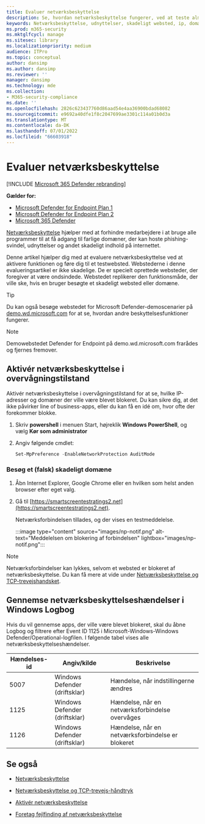 ```yaml
---
title: Evaluer netværksbeskyttelse
description: Se, hvordan netværksbeskyttelse fungerer, ved at teste almindelige scenarier, som den beskytter mod.
keywords: Netværksbeskyttelse, udnyttelser, skadeligt websted, ip, domæne, domæner, evaluere, teste, demo
ms.prod: m365-security
ms.mktglfcycl: manage
ms.sitesec: library
ms.localizationpriority: medium
audience: ITPro
ms.topic: conceptual
author: dansimp
ms.author: dansimp
ms.reviewer: ''
manager: dansimp
ms.technology: mde
ms.collection:
- M365-security-compliance
ms.date: ''
ms.openlocfilehash: 2826c623437760d86aad54e4aa36900bdad68082
ms.sourcegitcommit: e9692a40dfe1f8c2047699ae3301c114a01b0d3a
ms.translationtype: MT
ms.contentlocale: da-DK
ms.lasthandoff: 07/01/2022
ms.locfileid: "66603918"
---
```

# <a name="evaluate-network-protection"></a>Evaluer netværksbeskyttelse

[!INCLUDE [Microsoft 365 Defender rebranding](../../includes/microsoft-defender.md)]

**Gælder for:**
- [Microsoft Defender for Endpoint Plan 1](https://go.microsoft.com/fwlink/?linkid=2154037)
- [Microsoft Defender for Endpoint Plan 2](https://go.microsoft.com/fwlink/?linkid=2154037)
- [Microsoft 365 Defender](https://go.microsoft.com/fwlink/?linkid=2118804)

[Netværksbeskyttelse](network-protection.md) hjælper med at forhindre medarbejdere i at bruge alle programmer til at få adgang til farlige domæner, der kan hoste phishing-svindel, udnyttelser og andet skadeligt indhold på internettet.

Denne artikel hjælper dig med at evaluere netværksbeskyttelse ved at aktivere funktionen og føre dig til et testwebsted. Webstederne i denne evalueringsartikel er ikke skadelige. De er specielt oprettede websteder, der foregiver at være ondsindede. Webstedet replikerer den funktionsmåde, der ville ske, hvis en bruger besøgte et skadeligt websted eller domæne.

> [!TIP]
> Du kan også besøge webstedet for Microsoft Defender-demoscenarier på [demo.wd.microsoft.com](https://demo.wd.microsoft.com?ocid=cx-wddocs-testground) for at se, hvordan andre beskyttelsesfunktioner fungerer.

> [!NOTE]
> Demowebstedet Defender for Endpoint på demo.wd.microsoft.com frarådes og fjernes fremover.

## <a name="enable-network-protection-in-audit-mode"></a>Aktivér netværksbeskyttelse i overvågningstilstand

Aktivér netværksbeskyttelse i overvågningstilstand for at se, hvilke IP-adresser og domæner der ville være blevet blokeret. Du kan sikre dig, at det ikke påvirker line of business-apps, eller du kan få en idé om, hvor ofte der forekommer blokke.

1. Skriv **powershell** i menuen Start, højreklik **Windows PowerShell**, og vælg **Kør som administrator**
2. Angiv følgende cmdlet:

    ```PowerShell
    Set-MpPreference -EnableNetworkProtection AuditMode
    ```

### <a name="visit-a-fake-malicious-domain"></a>Besøg et (falsk) skadeligt domæne

1. Åbn Internet Explorer, Google Chrome eller en hvilken som helst anden browser efter eget valg.

2. Gå til [https://smartscreentestratings2.net](https://smartscreentestratings2.net).

    Netværksforbindelsen tillades, og der vises en testmeddelelse.
    
    :::image type="content" source="images/np-notif.png" alt-text="Meddelelsen om blokering af forbindelsen" lightbox="images/np-notif.png":::

> [!NOTE]
> Netværksforbindelser kan lykkes, selvom et websted er blokeret af netværksbeskyttelse. Du kan få mere at vide under [Netværksbeskyttelse og TCP-trevejshandsket](network-protection.md#network-protection-and-the-tcp-three-way-handshake).

## <a name="review-network-protection-events-in-windows-event-viewer"></a>Gennemse netværksbeskyttelseshændelser i Windows Logbog

Hvis du vil gennemse apps, der ville være blevet blokeret, skal du åbne Logbog og filtrere efter Event ID 1125 i Microsoft-Windows-Windows Defender/Operational-logfilen. I følgende tabel vises alle netværksbeskyttelseshændelser.

| Hændelses-id | Angiv/kilde | Beskrivelse |
|---|---|---|
| 5007 | Windows Defender (driftsklar) | Hændelse, når indstillingerne ændres |
| 1125 | Windows Defender (driftsklar) | Hændelse, når en netværksforbindelse overvåges |
| 1126 | Windows Defender (driftsklar) | Hændelse, når en netværksforbindelse er blokeret |

## <a name="see-also"></a>Se også

- [Netværksbeskyttelse](network-protection.md)

- [Netværksbeskyttelse og TCP-trevejs-håndtryk](network-protection.md#network-protection-and-the-tcp-three-way-handshake)

- [Aktivér netværksbeskyttelse](enable-network-protection.md)

- [Foretag fejlfinding af netværksbeskyttelse](troubleshoot-np.md)
